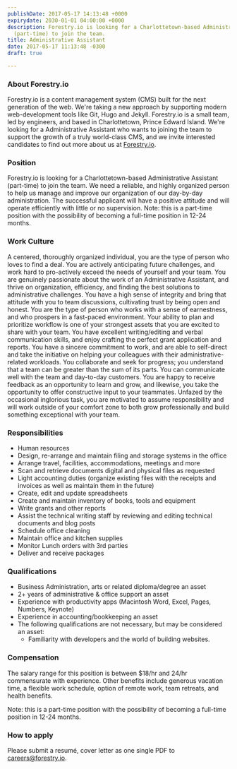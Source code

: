```yaml
---
publishDate: 2017-05-17 14:13:48 +0000
expirydate: 2030-01-01 04:00:00 +0000
description: Forestry.io is looking for a Charlottetown-based Administrative Assistant
  (part-time) to join the team.
title: Administrative Assistant
date: 2017-05-17 11:13:48 -0300
draft: true

---
```

### About Forestry.io

Forestry.io is a content management system (CMS) built for the next generation of the web. We're taking a new approach by supporting modern web-development tools like Git, Hugo and Jekyll. Forestry.io is a small team, led by engineers, and based in Charlottetown, Prince Edward Island. We're looking for a Administrative Assistant who wants to joining the team to support the growth of a truly world-class CMS, and we invite interested candidates to find out more about us at [Forestry.io](https://forestry.io).

### Position

Forestry.io is looking for a Charlottetown-based Administrative Assistant (part-time) to join the team. We need a reliable, and highly organized person to help us manage and improve our organization of our day-by-day administration. The successful applicant will have a positive attitude and will operate efficiently with little or no supervision. Note: this is a part-time position with the possibility of becoming a full-time position in 12-24 months.

### Work Culture

A centered, thoroughly organized individual, you are the type of person who loves to find a deal. You are actively anticipating future challenges, and work hard to pro-actively exceed the needs of yourself and your team. You are genuinely passionate about the work of an Administrative Assistant, and thrive on organization, efficiency, and finding the best solutions to administrative challenges. You have a high sense of integrity and bring that attitude with you to team discussions, cultivating trust by being open and honest. You are the type of person who works with a sense of earnestness, and who prospers in a fast-paced environment. Your ability to plan and prioritize workflow is one of your strongest assets that you are excited to share with your team. You have excellent writing/editing and verbal communication skills, and enjoy crafting the perfect grant application and reports. You have a sincere commitment to work, and are able to self-direct and take the initiative on helping your colleagues with their administrative-related workloads. You collaborate and seek for progress; you understand that a team can be greater than the sum of its parts. You can communicate well with the team and day-to-day customers. You are happy to receive feedback as an opportunity to learn and grow, and likewise, you take the opportunity to offer constructive input to your teammates. Unfazed by the occasional inglorious task, you are motivated to assume responsibility and will work outside of your comfort zone to both grow professionally and build something exceptional with your team.

### Responsibilities

* Human resources
* Design, re-arrange and maintain filing and storage systems in the office
* Arrange travel, facilities, accommodations, meetings and more
* Scan and retrieve documents digital and physical files as requested
* Light accounting duties (organize existing files with the receipts and invoices as well as maintain them in the future)
* Create, edit and update spreadsheets
* Create and maintain inventory of books, tools and equipment
* Write grants and other reports
* Assist the technical writing staff by reviewing and editing technical documents and blog posts
* Schedule office cleaning
* Maintain office and kitchen supplies
* Monitor Lunch orders with 3rd parties
* Deliver and receive packages

### Qualifications

* Business Administration, arts or related diploma/degree an asset
* 2+ years of administrative & office support an asset
* Experience with productivity apps (Macintosh Word, Excel, Pages, Numbers, Keynote)
* Experience in accounting/bookkeeping an asset
* The following qualifications are not necessary, but may be considered an asset:
  * Familiarity with developers and the world of building websites.

### Compensation

The salary range for this position is between $18/hr and 24/hr commensurate with experience. Other benefits include generous vacation time, a flexible work schedule, option of remote work, team retreats, and health benefits.

Note: this is a part-time position with the possibility of becoming a full-time position in 12-24 months.

### How to apply

Please submit a resumé, cover letter as one single PDF to [careers@forestry.io](mailto:careers@forestry.io).
